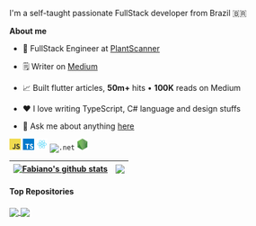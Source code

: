 I'm a self-taught passionate FullStack developer from Brazil 🇧🇷

**About me**

- 💼 FullStack Engineer at [PlantScanner](http://plantscanner.io/)

- 🗒 Writer on [Medium](https://medium.com/@fabianosanttana)

- 📈 Built flutter articles, **50m+** hits • **100K** reads on Medium

- ❤️ I love writing TypeScript, C# language and design stuffs

- 💬 Ask me about anything [here](https://wa.link/dc79xb)

<code><img height="20" alt="javascript" src="https://raw.githubusercontent.com/github/explore/80688e429a7d4ef2fca1e82350fe8e3517d3494d/topics/javascript/javascript.png"></code>
<code><img height="20" alt="typescript" src="https://raw.githubusercontent.com/github/explore/80688e429a7d4ef2fca1e82350fe8e3517d3494d/topics/typescript/typescript.png"></code>
<code><img height="20" alt="react" src="https://raw.githubusercontent.com/github/explore/80688e429a7d4ef2fca1e82350fe8e3517d3494d/topics/react/react.png"></code>
<code><img height="20" alt=".net" src="https://upload.wikimedia.org/wikipedia/commons/thumb/0/0d/C_Sharp_wordmark.svg/800px-C_Sharp_wordmark.svg.png"></code>
<code><img height="20" alt="nodejs" src="https://raw.githubusercontent.com/github/explore/80688e429a7d4ef2fca1e82350fe8e3517d3494d/topics/nodejs/nodejs.png"></code>    


| <a href="https://github.com/fabianosanttana"><img align="center" src="https://github-readme-stats.vercel.app/api?username=fabianosanttana&show_icons=true&include_all_commits=true&theme=buefy&hide_border=true" alt="Fabiano's github stats" /></a> | <a href="https://github.com/fabianosanttana"><img align="center" src="https://github-readme-stats.vercel.app/api/top-langs/?username=fabianosanttana&layout=compact&theme=buefy&hide_border=true" /></a> |
| ------------- | ------------- |

#### Top Repositories


<a href="https://github.com/fabianosanttana/Chat">
  <img align="center" src="https://github-readme-stats.vercel.app/api/pin/?username=fabianosanttana&repo=Chat&theme=buefy" />
</a>
<a href="https://github.com/fabianosanttana/design-patterns">
  <img align="center" src="https://github-readme-stats.vercel.app/api/pin/?username=fabianosanttana&repo=design-patterns&theme=buefy" />
</a>

<br />
<br />
